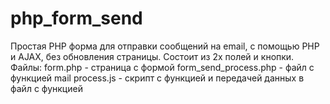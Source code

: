 # php_form_send
Простая PHP форма для отправки сообщений на email, с помощью РHP и AJAX, без обновления страницы.
Состоит из 2х полей и кнопки.
Файлы:
form.php - страница с формой
form_send_process.php - файл с функцией mail
process.js - скрипт с функцией и передачей данных в файл с функцией
